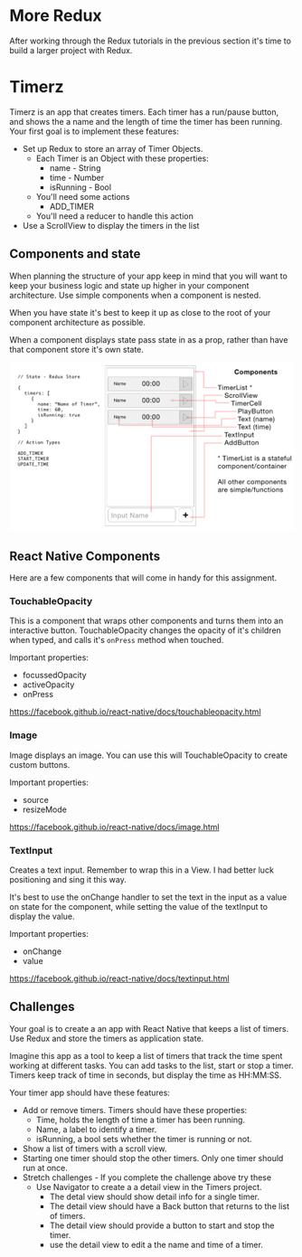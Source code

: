 # More Redux

After working through the Redux tutorials in the previous section it's time to build
a larger project with Redux. 

# Timerz

Timerz is an app that creates timers. Each timer has a run/pause button, and shows the 
a name and the length of time the timer has been running. Your first goal is to 
implement these features: 

- Set up Redux to store an array of Timer Objects. 
    - Each Timer is an Object with these properties:
        - name - String
        - time - Number
        - isRunning - Bool
    - You'll need some actions
        - ADD_TIMER
    - You'll need a reducer to handle this action
- Use a ScrollView to display the timers in the list

## Components and state

When planning the structure of your app keep in mind that you will want to keep your 
business logic and state up higher in your component architecture. Use simple 
components when a component is nested. 

When you have state it's best to keep it up as close to the root of your component 
architecture as possible. 

When a component displays state pass state in as a prop, rather than have that 
component store it's own state. 

![image-1.png](image-1.png)

## React Native Components 

Here are a few components that will come in handy for this assignment. 

### TouchableOpacity

This is a component that wraps other components and turns them into an interactive 
button. TouchableOpacity changes the opacity of it's children when typed, and calls
it's `onPress` method when touched. 

Important properties:

- focussedOpacity
- activeOpacity 
- onPress

https://facebook.github.io/react-native/docs/touchableopacity.html

### Image

Image displays an image. You can use this will TouchableOpacity to create custom buttons. 

Important properties: 

- source
- resizeMode

https://facebook.github.io/react-native/docs/image.html

### TextInput

Creates a text input. Remember to wrap this in a View. I had better luck positioning and 
sing it this way. 

It's best to use the onChange handler to set the text in the input as a value on state 
for the component, while setting the value of the textInput to display the value. 

Important properties: 

- onChange
- value

https://facebook.github.io/react-native/docs/textinput.html

## Challenges

Your goal is to create a an app with React Native that keeps a list of timers. Use 
Redux and store the timers as application state. 

Imagine this app as a tool to keep a list of timers that track the time spent working 
at different tasks. You can add tasks to the list, start or stop a timer. Timers keep 
track of time in seconds, but display the time as HH:MM:SS. 

Your timer app should have these features:

- Add or remove timers. Timers should have these properties: 
    - Time, holds the length of time a timer has been running. 
    - Name, a label to identify a timer. 
    - isRunning, a bool sets whether the timer is running or not. 
- Show a list of timers with a scroll view. 
- Starting one timer should stop the other timers. Only one timer should run at once. 
- Stretch challenges - If you complete the challenge above try these
    - Use Navigator to create a a detail view in the Timers project.
        - The detal view should show detail info for a single timer. 
        - The detail view should have a Back button that returns to the list of timers. 
        - The detail view should provide a button to start and stop the timer. 
        - use the detail view to edit a the name and time of a timer. 








